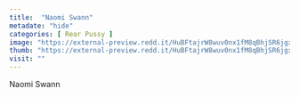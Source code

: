 ```yaml
---
title:  "Naomi Swann"
metadate: "hide"
categories: [ Rear Pussy ]
image: "https://external-preview.redd.it/HuBFtajrW8wuv0nx1fM8qBhjSR6jgxotLvkGeOHXUIE.jpg?auto=webp&s=14c2a1a5d42cc892628b0ba865a72e7991a0abc3"
thumb: "https://external-preview.redd.it/HuBFtajrW8wuv0nx1fM8qBhjSR6jgxotLvkGeOHXUIE.jpg?width=1080&crop=smart&auto=webp&s=8d075db1c9cdb456f7baa48c99de039314bc0668"
visit: ""
---
```

Naomi Swann
